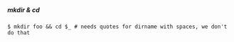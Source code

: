##### mkdir & cd
```console
$ mkdir foo && cd $_ # needs quotes for dirname with spaces, we don't do that
```
